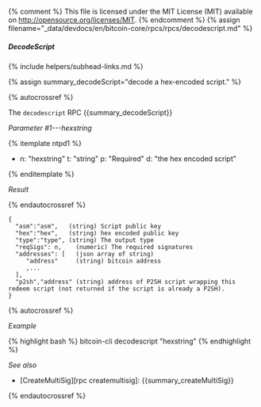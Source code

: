 {% comment %}
This file is licensed under the MIT License (MIT) available on
http://opensource.org/licenses/MIT.
{% endcomment %}
{% assign filename="_data/devdocs/en/bitcoin-core/rpcs/rpcs/decodescript.md" %}

##### DecodeScript
{% include helpers/subhead-links.md %}

{% assign summary_decodeScript="decode a hex-encoded script." %}

{% autocrossref %}

The `decodescript` RPC {{summary_decodeScript}}

*Parameter #1---hexstring*

{% itemplate ntpd1 %}
- n: "hexstring"
  t: "string"
  p: "Required"
  d: "the hex encoded script"

{% enditemplate %}

*Result*

{% endautocrossref %}

    {
      "asm":"asm",   (string) Script public key
      "hex":"hex",   (string) hex encoded public key
      "type":"type", (string) The output type
      "reqSigs": n,    (numeric) The required signatures
      "addresses": [   (json array of string)
         "address"     (string) bitcoin address
         ,...
      ],
      "p2sh","address" (string) address of P2SH script wrapping this redeem script (not returned if the script is already a P2SH).
    }

{% autocrossref %}

*Example*

{% highlight bash %}
bitcoin-cli decodescript "hexstring"
{% endhighlight %}

*See also*

* [CreateMultiSig][rpc createmultisig]: {{summary_createMultiSig}}

{% endautocrossref %}
